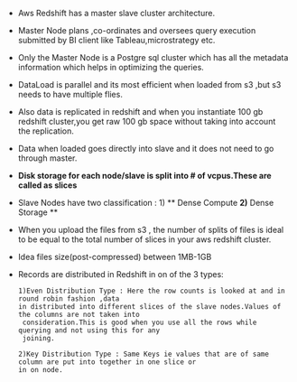 * Aws Redshift has a master slave cluster architecture.
* Master Node plans ,co-ordinates and oversees query execution submitted by BI client like Tableau,microstrategy etc.
* Only the Master Node is a Postgre sql cluster which has all the metadata information which helps in optimizing the queries.
* DataLoad is parallel and its most efficient when loaded from s3 ,but s3 needs to have multiple flies.

* Also data is replicated  in redshift and when you instantiate 100 gb redshift cluster,you get raw 100 gb space without taking into account the replication.

* Data when loaded goes directly into slave and it does not need to go through master.

* **Disk storage for each node/slave is split into \# of vcpus.These are called as slices**

* Slave Nodes have two classification : 1\) ** Dense Compute **2\)** Dense Storage **

* When you upload the files from s3 , the number of splits of files is ideal to be equal to the total number of slices  in your aws redshift cluster.

* Idea files size\(post-compressed\) between 1MB-1GB

* Records are distributed in Redshift in on of the 3 types:

  ```
  1)Even Distribution Type : Here the row counts is looked at and in round robin fashion ,data 
  in distributed into different slices of the slave nodes.Values of the columns are not taken into
   consideration.This is good when you use all the rows while querying and not using this for any
   joining.

  2)Key Distribution Type : Same Keys ie values that are of same column are put into together in one slice or 
  in on node.
  ```



